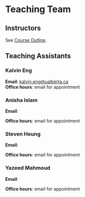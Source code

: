 # Teaching Team

## Instructors

See [Course Outline](../course-outline/).

## Teaching Assistants

### Kalvin Eng

**Email**: <kalvin.eng@ualberta.ca>  
**Office hours**: email for appointment


### Anisha Islam

**Email**: 

**Office hours**: email for appointment


### Steven Heung

**Email**: 

**Office hours**: email for appointment


### Yazeed Mahmoud

**Email**: 

**Office hours**: email for appointment
